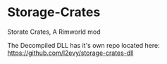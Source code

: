 # Storage-Crates
Storate Crates, A Rimworld mod

The Decompiled DLL has it's own repo located here: 
https://github.com/l2evy/storage-crates-dll